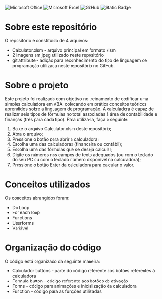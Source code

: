 ![Microsoft Office](https://img.shields.io/badge/Microsoft_Office-D83B01?style=for-the-badge&logo=microsoft-office&logoColor=white)
![Microsoft Excel](https://img.shields.io/badge/Microsoft_Excel-217346?style=for-the-badge&logo=microsoft-excel&logoColor=white)
![GitHub](https://img.shields.io/badge/github-%23121011.svg?style=for-the-badge&logo=github&logoColor=white)
![Static Badge](https://img.shields.io/badge/VBA-gray)

# Sobre este repositório
O repositório é constituído de 4 arquivos:
<ul>
  <li>Calculator.xlsm - arquivo principal em formato xlsm</li>
  <li>2 imagens em jpeg utilizado neste repositório</li>
  <li>git attribute - adição para reconhecimento do tipo de linguagem de programação utilizada neste repositório no GitHub.</li>
</ul>

# Sobre o projeto
Este projeto foi realizado com objetivo no treinamento de codificar uma simples calculadora em VBA, colocando em prática conceitos teóricos aprendidos sobre a linguagem de programação.
A calculadora é capaz de realizar seis tipos de fórmulas no total associadas à área de contabilidade e finanças (três para cada tipo).
Para utilizá-la, faça o seguinte:
<ol>
  <li>Baixe o arquivo Calculator.xlsm deste repositório;</li>
  <li>Abra o arquivo;</li>
  <li>Pressione o botão para abrir a calculadora;</li>
  <li>Escolha uma das calculadoras (financeira ou contábil);</li>
  <li>Escolha uma das fórmulas que se deseja calcular;</li>
  <li>Digite os números nos campos de texto adequados (ou com o teclado do seu PC ou com o teclado número disponível na calculadora);</li>
  <li>Pressione o botão Enter da calculadora para calcular o valor.</li>
</ol>

# Conceitos utilizados
Os conceitos abrangidos foram:
<ul>
  <li>Do Loop</li>
  <li>For each loop</li>
  <li>Functions</li>
  <li>Userforms</li>
  <li>Variável</li>
</ul>

# Organização do código
O código está organizado da seguinte maneira:
<ul>
  <li>Calculador buttons - parte do código referente aos botões referentes à calculadora </li>
  <li>Formula button - código referente aos botões de ativação</li>
  <li>Forms - código para animações e inicialização da calculadora</li>
  <li>Function - código para as funções utilizadas</li>
</ul>
